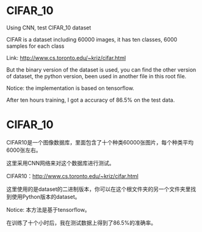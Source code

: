 # CIFAR_10
Using CNN, test CIFAR_10 dataset

CIFAR is a dataset including 60000 images, it has ten classes, 6000 samples for each class

Link: http://www.cs.toronto.edu/~kriz/cifar.html

But the binary version of the dataset is used, you can find the other version of dataset, the python version, been used in another file
in this root file.

Notice: the implementation is based on tensorflow.

After ten hours training, I got a accuracy of 86.5% on the test data.

# CIFAR_10
CIFAR10是一个图像数据库，里面包含了十个种类60000张图片，每个种类平均6000张左右。

这里采用CNN网络来对这个数据库进行测试。

CIFAR10：http://www.cs.toronto.edu/~kriz/cifar.html

这里使用的是dataset的二进制版本，你可以在这个根文件夹的另一个文件夹里找到使用Python版本的dataset。

Notice: 本方法是基于tensorflow。

在训练了十个小时后，我在测试数据上得到了86.5%的准确率。
